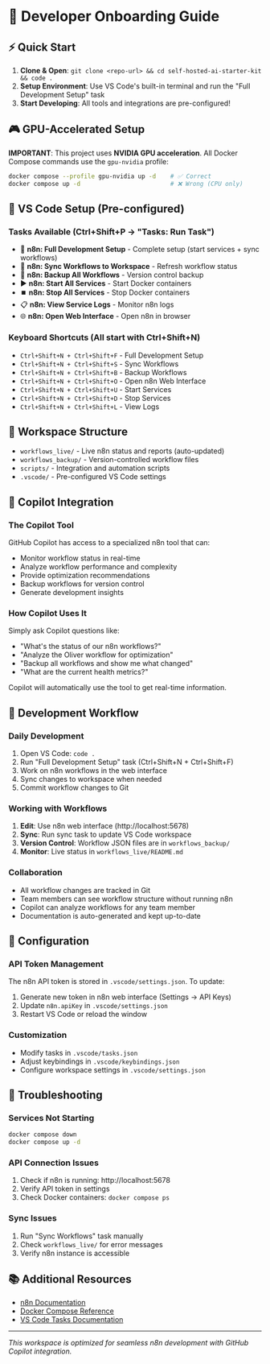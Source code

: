 # 🚀 Developer Onboarding Guide

## ⚡ Quick Start
1. **Clone & Open**: `git clone <repo-url> && cd self-hosted-ai-starter-kit && code .`
2. **Setup Environment**: Use VS Code's built-in terminal and run the "Full Development Setup" task
3. **Start Developing**: All tools and integrations are pre-configured!

## 🎮 **GPU-Accelerated Setup**
**IMPORTANT**: This project uses **NVIDIA GPU acceleration**. All Docker Compose commands use the `gpu-nvidia` profile:
```bash
docker compose --profile gpu-nvidia up -d    # ✅ Correct
docker compose up -d                         # ❌ Wrong (CPU only)
```

## 🔧 VS Code Setup (Pre-configured)

### **Tasks Available** (Ctrl+Shift+P → "Tasks: Run Task")
- 🚀 **n8n: Full Development Setup** - Complete setup (start services + sync workflows)
- 🔄 **n8n: Sync Workflows to Workspace** - Refresh workflow status
- 💾 **n8n: Backup All Workflows** - Version control backup
- ▶️ **n8n: Start All Services** - Start Docker containers
- ⏹️ **n8n: Stop All Services** - Stop Docker containers
- 📋 **n8n: View Service Logs** - Monitor n8n logs
- 🌐 **n8n: Open Web Interface** - Open n8n in browser

### **Keyboard Shortcuts** (All start with Ctrl+Shift+N)
- `Ctrl+Shift+N + Ctrl+Shift+F` - Full Development Setup
- `Ctrl+Shift+N + Ctrl+Shift+S` - Sync Workflows
- `Ctrl+Shift+N + Ctrl+Shift+B` - Backup Workflows
- `Ctrl+Shift+N + Ctrl+Shift+O` - Open n8n Web Interface
- `Ctrl+Shift+N + Ctrl+Shift+U` - Start Services
- `Ctrl+Shift+N + Ctrl+Shift+D` - Stop Services
- `Ctrl+Shift+N + Ctrl+Shift+L` - View Logs

## 📁 Workspace Structure
- `workflows_live/` - Live n8n status and reports (auto-updated)
- `workflows_backup/` - Version-controlled workflow files
- `scripts/` - Integration and automation scripts
- `.vscode/` - Pre-configured VS Code settings

## 🤖 Copilot Integration

### **The Copilot Tool** 
GitHub Copilot has access to a specialized n8n tool that can:
- Monitor workflow status in real-time
- Analyze workflow performance and complexity
- Provide optimization recommendations
- Backup workflows for version control
- Generate development insights

### **How Copilot Uses It**
Simply ask Copilot questions like:
- "What's the status of our n8n workflows?"
- "Analyze the Oliver workflow for optimization"
- "Backup all workflows and show me what changed"
- "What are the current health metrics?"

Copilot will automatically use the tool to get real-time information.

## 🔄 Development Workflow

### **Daily Development**
1. Open VS Code: `code .`
2. Run "Full Development Setup" task (Ctrl+Shift+N + Ctrl+Shift+F)
3. Work on n8n workflows in the web interface
4. Sync changes to workspace when needed
5. Commit workflow changes to Git

### **Working with Workflows**
1. **Edit**: Use n8n web interface (http://localhost:5678)
2. **Sync**: Run sync task to update VS Code workspace
3. **Version Control**: Workflow JSON files are in `workflows_backup/`
4. **Monitor**: Live status in `workflows_live/README.md`

### **Collaboration**
- All workflow changes are tracked in Git
- Team members can see workflow structure without running n8n
- Copilot can analyze workflows for any team member
- Documentation is auto-generated and kept up-to-date

## 🔧 Configuration

### **API Token Management**
The n8n API token is stored in `.vscode/settings.json`. To update:
1. Generate new token in n8n web interface (Settings → API Keys)
2. Update `n8n.apiKey` in `.vscode/settings.json`
3. Restart VS Code or reload the window

### **Customization**
- Modify tasks in `.vscode/tasks.json`
- Adjust keybindings in `.vscode/keybindings.json`
- Configure workspace settings in `.vscode/settings.json`

## 🚨 Troubleshooting

### **Services Not Starting**
```bash
docker compose down
docker compose up -d
```

### **API Connection Issues**
1. Check if n8n is running: http://localhost:5678
2. Verify API token in settings
3. Check Docker containers: `docker compose ps`

### **Sync Issues**
1. Run "Sync Workflows" task manually
2. Check `workflows_live/` for error messages
3. Verify n8n instance is accessible

## 📚 Additional Resources
- [n8n Documentation](https://docs.n8n.io/)
- [Docker Compose Reference](https://docs.docker.com/compose/)
- [VS Code Tasks Documentation](https://code.visualstudio.com/docs/editor/tasks)

---
*This workspace is optimized for seamless n8n development with GitHub Copilot integration.*
